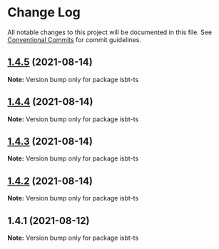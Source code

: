 # Change Log

All notable changes to this project will be documented in this file.
See [Conventional Commits](https://conventionalcommits.org) for commit guidelines.

## [1.4.5](https://github.com/kobiburnley/isbt/compare/isbt-ts@1.4.4...isbt-ts@1.4.5) (2021-08-14)

**Note:** Version bump only for package isbt-ts





## [1.4.4](https://github.com/kobiburnley/isbt/compare/isbt-ts@1.4.3...isbt-ts@1.4.4) (2021-08-14)

**Note:** Version bump only for package isbt-ts





## [1.4.3](https://github.com/kobiburnley/isbt/compare/isbt-ts@1.4.2...isbt-ts@1.4.3) (2021-08-14)

**Note:** Version bump only for package isbt-ts





## [1.4.2](https://github.com/kobiburnley/isbt/compare/isbt-ts@1.4.1...isbt-ts@1.4.2) (2021-08-14)

**Note:** Version bump only for package isbt-ts





## 1.4.1 (2021-08-12)

**Note:** Version bump only for package isbt-ts
